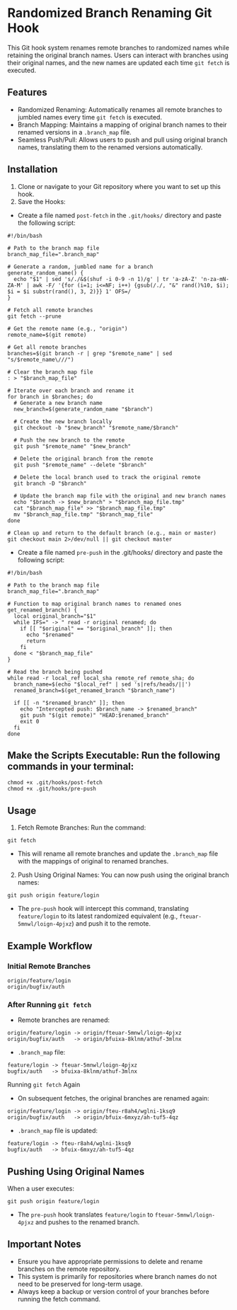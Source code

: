 # Randomized Branch Renaming Git Hook

This Git hook system renames remote branches to randomized names while retaining the original branch names. Users can interact with branches using their original names, and the new names are updated each time `git fetch` is executed.

## Features

* Randomized Renaming: Automatically renames all remote branches to jumbled names every time `git fetch` is executed.
* Branch Mapping: Maintains a mapping of original branch names to their renamed versions in a `.branch_map` file.
* Seamless Push/Pull: Allows users to push and pull using original branch names, translating them to the renamed versions automatically.

## Installation

1. Clone or navigate to your Git repository where you want to set up this hook.
2. Save the Hooks:

* Create a file named `post-fetch` in the `.git/hooks/` directory and paste the following script:

```
#!/bin/bash

# Path to the branch map file
branch_map_file=".branch_map"

# Generate a random, jumbled name for a branch
generate_random_name() {
  echo "$1" | sed 's/./&$(shuf -i 0-9 -n 1)/g' | tr 'a-zA-Z' 'n-za-mN-ZA-M' | awk -F/ '{for (i=1; i<=NF; i++) {gsub(/./, "&" rand()%10, $i); $i = $i substr(rand(), 3, 2)}} 1' OFS=/
}

# Fetch all remote branches
git fetch --prune

# Get the remote name (e.g., "origin")
remote_name=$(git remote)

# Get all remote branches
branches=$(git branch -r | grep "$remote_name" | sed "s/$remote_name\///")

# Clear the branch map file
: > "$branch_map_file"

# Iterate over each branch and rename it
for branch in $branches; do
  # Generate a new branch name
  new_branch=$(generate_random_name "$branch")

  # Create the new branch locally
  git checkout -b "$new_branch" "$remote_name/$branch"
  
  # Push the new branch to the remote
  git push "$remote_name" "$new_branch"
  
  # Delete the original branch from the remote
  git push "$remote_name" --delete "$branch"
  
  # Delete the local branch used to track the original remote
  git branch -D "$branch"
  
  # Update the branch map file with the original and new branch names
  echo "$branch -> $new_branch" > "$branch_map_file.tmp"
  cat "$branch_map_file" >> "$branch_map_file.tmp"
  mv "$branch_map_file.tmp" "$branch_map_file"
done

# Clean up and return to the default branch (e.g., main or master)
git checkout main 2>/dev/null || git checkout master
```

* Create a file named `pre-push` in the .git/hooks/ directory and paste the following script:

```
#!/bin/bash

# Path to the branch map file
branch_map_file=".branch_map"

# Function to map original branch names to renamed ones
get_renamed_branch() {
  local original_branch="$1"
  while IFS=" -> " read -r original renamed; do
    if [[ "$original" == "$original_branch" ]]; then
      echo "$renamed"
      return
    fi
  done < "$branch_map_file"
}

# Read the branch being pushed
while read -r local_ref local_sha remote_ref remote_sha; do
  branch_name=$(echo "$local_ref" | sed 's|refs/heads/||')
  renamed_branch=$(get_renamed_branch "$branch_name")
  
  if [[ -n "$renamed_branch" ]]; then
    echo "Intercepted push: $branch_name -> $renamed_branch"
    git push "$(git remote)" "HEAD:$renamed_branch"
    exit 0
  fi
done
```

## Make the Scripts Executable: Run the following commands in your terminal:

```
chmod +x .git/hooks/post-fetch
chmod +x .git/hooks/pre-push
```

## Usage

1. Fetch Remote Branches: Run the command:

```
git fetch
```

* This will rename all remote branches and update the `.branch_map` file with the mappings of original to renamed branches.

2. Push Using Original Names: You can now push using the original branch names:

```
git push origin feature/login
```

* The `pre-push` hook will intercept this command, translating `feature/login` to its latest randomized equivalent (e.g., `fteuar-5mnwl/loign-4pjxz`) and push it to the remote.

## Example Workflow

### Initial Remote Branches

```
origin/feature/login
origin/bugfix/auth
```

### After Running `git fetch`

* Remote branches are renamed:

```
origin/feature/login -> origin/fteuar-5mnwl/loign-4pjxz
origin/bugfix/auth   -> origin/bfuixa-8klnm/athuf-3mlnx
```

* `.branch_map` file:

```
feature/login -> fteuar-5mnwl/loign-4pjxz
bugfix/auth   -> bfuixa-8klnm/athuf-3mlnx
```

Running `git fetch` Again

* On subsequent fetches, the original branches are renamed again:

```
origin/feature/login -> origin/fteu-r8ah4/wglni-1ksq9
origin/bugfix/auth   -> origin/bfuix-6mxyz/ah-tuf5-4qz
```

* `.branch_map` file is updated:

```
feature/login -> fteu-r8ah4/wglni-1ksq9
bugfix/auth   -> bfuix-6mxyz/ah-tuf5-4qz
```

## Pushing Using Original Names

When a user executes:

```
git push origin feature/login
```

* The `pre-push` hook translates `feature/login` to `fteuar-5mnwl/loign-4pjxz` and pushes to the renamed branch.

## Important Notes

* Ensure you have appropriate permissions to delete and rename branches on the remote repository.
* This system is primarily for repositories where branch names do not need to be preserved for long-term usage.
* Always keep a backup or version control of your branches before running the fetch command.
